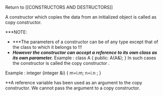 Return to [[CONSTRUCTORS AND DESTRUCTORS]]

A constructor which copies the data from an initialized object is called as copy constructor.


***NOTE:
- ***The parameters of a constructor can be of any type except that of the class to which it belongs to !!!
- ***However the constructor can accept a reference to its own class as its own parameter.***
Example :
class A
{
	public:
	A(A&);
}
In such cases the constructor is called the copy constructor .

Example :
integer (integer &i)
		{
			m=i.m; n=i.n ;
		}


**A reference variable has been used as an argument to the copy constructor. We cannot pass the argument to a copy constructor.



